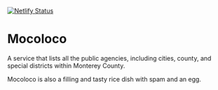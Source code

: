 [![Netlify Status](https://api.netlify.com/api/v1/badges/49230dde-581b-4ad5-adce-1ec87cb1f470/deploy-status)](https://app.netlify.com/sites/moco-loco/deploys)

# Mocoloco

A service that lists all the public agencies, including cities, county, and special districts within Monterey County.

Mocoloco is also a filling and tasty rice dish with spam and an egg.
